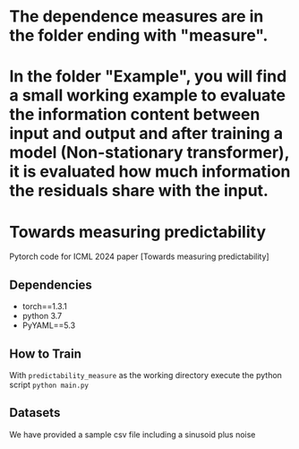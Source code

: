 # The dependence measures are in the folder ending with "measure".
# In the folder "Example", you will find a small working example to evaluate the information content between input and output and after training a model (Non-stationary transformer), it is evaluated how much information the residuals share with the input.

# Towards measuring predictability
Pytorch code for ICML 2024 paper [Towards measuring predictability]

Dependencies
--------------
* torch==1.3.1
* python 3.7
* PyYAML==5.3


How to Train
-------------

With ```predictability_measure``` as the working directory execute the python script
```python main.py```


Datasets
------------
We have provided a sample csv file including a sinusoid plus noise


